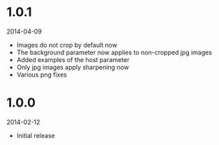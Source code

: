 # 1.0.1

2014-04-09

- Images do not crop by default now
- The background parameter now applies to non-cropped jpg images
- Added examples of the host parameter
- Only jpg images apply sharpening now
- Various png fixes

# 1.0.0

2014-02-12

- Initial release